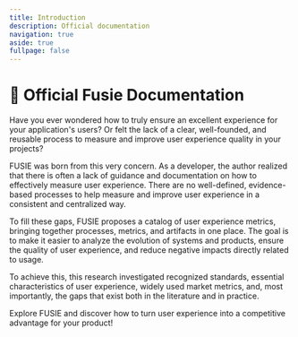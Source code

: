 ```yaml
---
title: Introduction
description: Official documentation
navigation: true
aside: true
fullpage: false
---
```


# 📖 Official Fusie Documentation

Have you ever wondered how to truly ensure an excellent experience for your application's users? Or felt the lack of a clear, well-founded, and reusable process to measure and improve user experience quality in your projects?

FUSIE was born from this very concern. As a developer, the author realized that there is often a lack of guidance and documentation on how to effectively measure user experience. There are no well-defined, evidence-based processes to help measure and improve user experience in a consistent and centralized way.

To fill these gaps, FUSIE proposes a catalog of user experience metrics, bringing together processes, metrics, and artifacts in one place. The goal is to make it easier to analyze the evolution of systems and products, ensure the quality of user experience, and reduce negative impacts directly related to usage.

To achieve this, this research investigated recognized standards, essential characteristics of user experience, widely used market metrics, and, most importantly, the gaps that exist both in the literature and in practice.

Explore FUSIE and discover how to turn user experience into a competitive advantage for your product!
